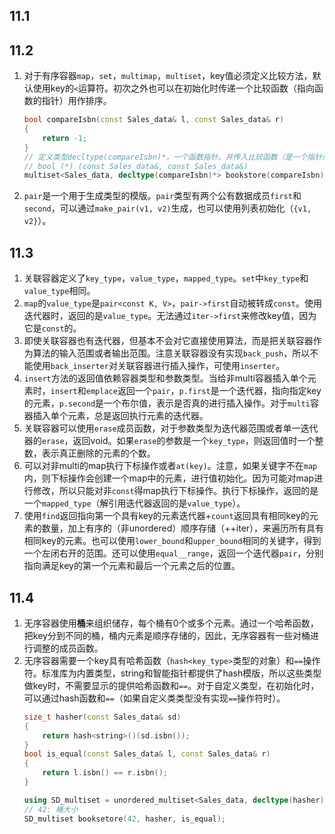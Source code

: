 ## 11.1

## 11.2
1. 对于有序容器`map`，`set`，`multimap`，`multiset`，key值必须定义比较方法，默认使用key的`<`运算符。初次之外也可以在初始化时传递一个比较函数（指向函数的指针）用作排序。
    ```cpp
    bool compareIsbn(const Sales_data& l, const Sales_data& r)
    {
        return -1;
    }
    // 定义类型decltype(compareIsbn)*，一个函数指针。并传入比较函数（是一个指针形式，&compareIsbn）
    // bool (*) (const Sales_data&, const Sales_data&)
    multiset<Sales_data, decltype(compareIsbn)*> bookstore(compareIsbn);
    ```
2. `pair`是一个用于生成类型的模版。`pair`类型有两个公有数据成员`first`和`second`，可以通过`make_pair(v1, v2)`生成，也可以使用列表初始化（`{v1, v2}`）。

## 11.3
1. 关联容器定义了`key_type`，`value_type`，`mapped_type`。`set`中`key_type`和`value_type`相同。
2. `map`的`value_type`是`pair<const K, V>`，`pair->first`自动被转成`const`。使用迭代器时，返回的是`value_type`。无法通过`iter->first`来修改key值，因为它是`const`的。
3. 即使关联容器也有迭代器，但基本不会对它直接使用算法，而是把关联容器作为算法的输入范围或者输出范围。注意关联容器没有实现`back_push`，所以不能使用`back_inserter`对关联容器进行插入操作，可使用`inserter`。
4. `insert`方法的返回值依赖容器类型和参数类型。当给非multi容器插入单个元素时，`insert`和`emplace`返回一个`pair`，`p.first`是一个迭代器，指向指定key的元素，`p.second`是一个布尔值，表示是否真的进行插入操作。对于`multi`容器插入单个元素，总是返回执行元素的迭代器。
5. 关联容器可以使用`erase`成员函数，对于参数类型为迭代器范围或者单一迭代器的`erase`，返回void。如果`erase`的参数是一个`key_type`，则返回值时一个整数，表示真正删除的元素的个数。
6. 可以对非multi的map执行下标操作或者`at(key)`。注意，如果关键字不在`map`内，则下标操作会创建一个map中的元素，进行值初始化。因为可能对map进行修改，所以只能对非`const`得map执行下标操作。执行下标操作，返回的是一个`mapped_type`（解引用迭代器返回的是`value_type`）。
7. 使用`find`返回指向第一个具有key的元素迭代器+`count`返回具有相同key的元素的数量，加上有序的（非unordered）顺序存储（++iter），来遍历所有具有相同key的元素。也可以使用`lower_bound`和`upper_bound`相同的关键字，得到一个左闭右开的范围。还可以使用`equal__range`，返回一个迭代器`pair`，分别指向满足key的第一个元素和最后一个元素之后的位置。

## 11.4
1. 无序容器使用**桶**来组织储存，每个桶有0个或多个元素。通过一个哈希函数，把key分到不同的桶，桶内元素是顺序存储的，因此，无序容器有一些对桶进行调整的成员函数。
2. 无序容器需要一个key具有哈希函数（`hash<key_type>`类型的对象）和`==`操作符。标准库为内置类型，string和智能指针都提供了hash模版，所以这些类型做key时，不需要显示的提供哈希函数和`==`。对于自定义类型，在初始化时，可以通过hash函数和`==`（如果自定义类类型没有实现`==`操作符时）。
    ```cpp
    size_t hasher(const Sales_data& sd)
    {
        return hash<string>()(sd.isbn());
    }
    bool is_equal(const Sales_data& l, const Sales_data& r)
    {
        return l.isbn() == r.isbn();
    }

    using SD_multiset = unordered_multiset<Sales_data, decltype(hasher)*, decltype(is_equal)*>;
    // 42: 桶大小
    SD_multiset booksetore(42, hasher, is_equal);
    ```